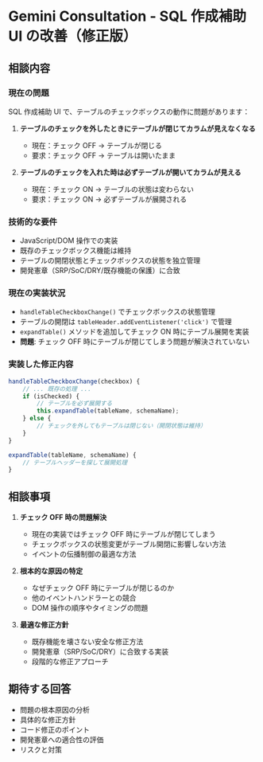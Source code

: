 # Gemini Consultation - SQL 作成補助 UI の改善（修正版）

## 相談内容

### 現在の問題

SQL 作成補助 UI で、テーブルのチェックボックスの動作に問題があります：

1. **テーブルのチェックを外したときにテーブルが閉じてカラムが見えなくなる**

   - 現在：チェック OFF → テーブルが閉じる
   - 要求：チェック OFF → テーブルは開いたまま

2. **テーブルのチェックを入れた時は必ずテーブルが開いてカラムが見える**
   - 現在：チェック ON → テーブルの状態は変わらない
   - 要求：チェック ON → 必ずテーブルが展開される

### 技術的な要件

- JavaScript/DOM 操作での実装
- 既存のチェックボックス機能は維持
- テーブルの開閉状態とチェックボックスの状態を独立管理
- 開発憲章（SRP/SoC/DRY/既存機能の保護）に合致

### 現在の実装状況

- `handleTableCheckboxChange()` でチェックボックスの状態管理
- テーブルの開閉は `tableHeader.addEventListener('click')` で管理
- `expandTable()` メソッドを追加してチェック ON 時にテーブル展開を実装
- **問題**: チェック OFF 時にテーブルが閉じてしまう問題が解決されていない

### 実装した修正内容

```javascript
handleTableCheckboxChange(checkbox) {
    // ... 既存の処理 ...
    if (isChecked) {
        // テーブルを必ず展開する
        this.expandTable(tableName, schemaName);
    } else {
        // チェックを外してもテーブルは閉じない（開閉状態は維持）
    }
}

expandTable(tableName, schemaName) {
    // テーブルヘッダーを探して展開処理
}
```

## 相談事項

1. **チェック OFF 時の問題解決**

   - 現在の実装ではチェック OFF 時にテーブルが閉じてしまう
   - チェックボックスの状態変更がテーブル開閉に影響しない方法
   - イベントの伝播制御の最適な方法

2. **根本的な原因の特定**

   - なぜチェック OFF 時にテーブルが閉じるのか
   - 他のイベントハンドラーとの競合
   - DOM 操作の順序やタイミングの問題

3. **最適な修正方針**
   - 既存機能を壊さない安全な修正方法
   - 開発憲章（SRP/SoC/DRY）に合致する実装
   - 段階的な修正アプローチ

## 期待する回答

- 問題の根本原因の分析
- 具体的な修正方針
- コード修正のポイント
- 開発憲章への適合性の評価
- リスクと対策
